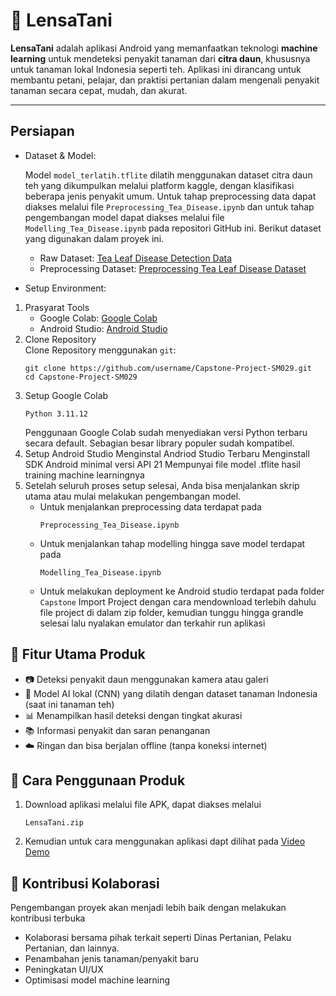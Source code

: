 # 🌿 LensaTani

**LensaTani** adalah aplikasi Android yang memanfaatkan teknologi **machine learning** untuk mendeteksi penyakit tanaman dari **citra daun**, khususnya untuk tanaman lokal Indonesia seperti teh. Aplikasi ini dirancang untuk membantu petani, pelajar, dan praktisi pertanian dalam mengenali penyakit tanaman secara cepat, mudah, dan akurat.

---
## Persiapan
- Dataset & Model:

  Model `model_terlatih.tflite` dilatih menggunakan dataset citra daun teh yang dikumpulkan melalui platform kaggle, dengan klasifikasi beberapa jenis penyakit umum. Untuk tahap preprocessing data dapat diakses melalui file `Preprocessing_Tea_Disease.ipynb` dan untuk tahap pengembangan model dapat diakses melalui file `Modelling_Tea_Disease.ipynb` pada repositori GitHub ini. Berikut dataset yang digunakan dalam proyek ini.
  - Raw Dataset: [Tea Leaf Disease Detection Data](https://www.kaggle.com/datasets/pavantejamedi/tea-leaf-disease-detection-data)
  - Preprocessing Dataset: [Preprocessing Tea Leaf Disease Dataset](https://drive.google.com/file/d/1nssl01tRJJ8Uu2Y_cIkCwADAcndOQ3m3/view?usp=sharing)

- Setup Environment:
1. Prasyarat Tools
    - Google Colab: [Google Colab](https://colab.research.google.com/)
    - Android Studio: [Android Studio](https://developer.android.com/studio)
2. Clone Repository\
   Clone Repository menggunakan `git`:
   ```
   git clone https://github.com/username/Capstone-Project-SM029.git
   cd Capstone-Project-SM029
   ```
3. Setup Google Colab
   ```
   Python 3.11.12
   ```
   Penggunaan Google Colab sudah menyediakan versi Python terbaru secara default. Sebagian besar library populer sudah kompatibel.
4. Setup Android Studio
   Menginstal Andriod Studio Terbaru
   Menginstall SDK Android minimal versi API 21
   Mempunyai file model .tflite hasil training machine learningnya
5. Setelah seluruh proses setup selesai, Anda bisa menjalankan skrip utama atau mulai melakukan pengembangan model.
   - Untuk menjalankan preprocessing data terdapat pada
     ```
     Preprocessing_Tea_Disease.ipynb
     ```
   - Untuk menjalankan tahap modelling hingga save model terdapat pada
     ```
     Modelling_Tea_Disease.ipynb
     ```
   - Untuk melakukan deployment ke Android studio terdapat pada folder `Capstone`
    Import Project dengan cara mendownload terlebih dahulu file project di dalam zip folder, kemudian tunggu hingga grandle selesai lalu nyalakan emulator dan terkahir run aplikasi
## 📱 Fitur Utama Produk

- 📷 Deteksi penyakit daun menggunakan kamera atau galeri
- 🧠 Model AI lokal (CNN) yang dilatih dengan dataset tanaman Indonesia (saat ini tanaman teh)
- 📊 Menampilkan hasil deteksi dengan tingkat akurasi
- 📚 Informasi penyakit dan saran penanganan
- ☁️ Ringan dan bisa berjalan offline (tanpa koneksi internet)

## 📲 Cara Penggunaan Produk

1. Download aplikasi melalui file APK, dapat diakses melalui
   ```
   LensaTani.zip
   ```
2. 
   Kemudian untuk cara menggunakan aplikasi dapt dilihat pada [Video Demo](https://drive.google.com/file/d/1qQCqW577i-beGJSP4g2lE2grAG2-8MCm/view?usp=sharing)

## 🧩 Kontribusi Kolaborasi
Pengembangan proyek akan menjadi lebih baik dengan melakukan kontribusi terbuka
- Kolaborasi bersama pihak terkait seperti Dinas Pertanian, Pelaku Pertanian, dan lainnya.
- Penambahan jenis tanaman/penyakit baru
- Peningkatan UI/UX
- Optimisasi model machine learning
